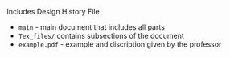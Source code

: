 Includes Design History File
* `main` - main document that includes all parts
* `Tex_files/` contains subsections of the document
* `example.pdf` - example and discription given by the professor

